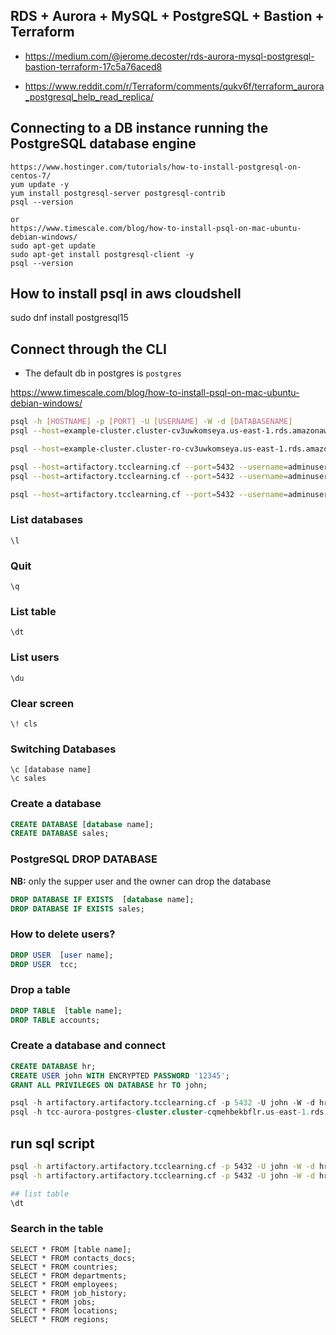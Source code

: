 ## RDS + Aurora + MySQL + PostgreSQL + Bastion + Terraform
- https://medium.com/@jerome.decoster/rds-aurora-mysql-postgresql-bastion-terraform-17c5a76aced8

- https://www.reddit.com/r/Terraform/comments/qukv6f/terraform_aurora_postgresql_help_read_replica/ 

## Connecting to a DB instance running the PostgreSQL database engine
```
https://www.hostinger.com/tutorials/how-to-install-postgresql-on-centos-7/
yum update -y
yum install postgresql-server postgresql-contrib
psql --version

or
https://www.timescale.com/blog/how-to-install-psql-on-mac-ubuntu-debian-windows/
sudo apt-get update
sudo apt-get install postgresql-client -y
psql --version
```

## How to install psql in aws cloudshell
sudo dnf install postgresql15

## Connect through the CLI
- The default db in postgres is `postgres`

https://www.timescale.com/blog/how-to-install-psql-on-mac-ubuntu-debian-windows/
```sh
psql -h [HOSTNAME] -p [PORT] -U [USERNAME] -W -d [DATABASENAME]
psql --host=example-cluster.cluster-cv3uwkomseya.us-east-1.rds.amazonaws.com --port=5432 --username=adminuser --password --dbname=postgres 

psql --host=example-cluster.cluster-ro-cv3uwkomseya.us-east-1.rds.amazonaws.com --port=5432 --username=adminuser --password --dbname=postgres 

psql --host=artifactory.tcclearning.cf --port=5432 --username=adminuser --password --dbname=postgres 
psql --host=artifactory.tcclearning.cf --port=5432 --username=adminuser --password --dbname=postgres

psql --host=artifactory.tcclearning.cf --port=5432 --username=adminuser --password --dbname=artifactory
```

### List databases
```
\l
```
### Quit
```
\q
```

### List table
```
\dt
```

### List users
```
\du
```

### Clear screen
```
\! cls
```

### Switching Databases
```
\c [database name]
\c sales
```

### Create a database
```sql
CREATE DATABASE [database name];
CREATE DATABASE sales;
```

### PostgreSQL DROP DATABASE
**NB:** only the supper user and the owner can drop the database
```sql
DROP DATABASE IF EXISTS  [database name];
DROP DATABASE IF EXISTS sales;
```

### How to delete users?
```sql
DROP USER  [user name];
DROP USER  tcc;
```

### Drop a table
```sql
DROP TABLE  [table name];
DROP TABLE accounts;
```

### Create a database and connect
```sql
CREATE DATABASE hr;
CREATE USER john WITH ENCRYPTED PASSWORD '12345';
GRANT ALL PRIVILEGES ON DATABASE hr TO john;

psql -h artifactory.artifactory.tcclearning.cf -p 5432 -U john -W -d hr
psql -h tcc-aurora-postgres-cluster.cluster-cqmehbekbflr.us-east-1.rds.amazonaws.com -p 5432 -U john -W -d hr  
```

## run sql script
```sh
psql -h artifactory.artifactory.tcclearning.cf -p 5432 -U john -W -d hr < /root/hr.sql
psql -h artifactory.artifactory.tcclearning.cf -p 5432 -U john -W -d hr < /root/contacts.sql

## list table
\dt
```

### Search in the table
```
SELECT * FROM [table name];
SELECT * FROM contacts_docs;
SELECT * FROM countries;
SELECT * FROM departments;
SELECT * FROM employees;
SELECT * FROM job_history;
SELECT * FROM jobs;
SELECT * FROM locations;
SELECT * FROM regions;
```

